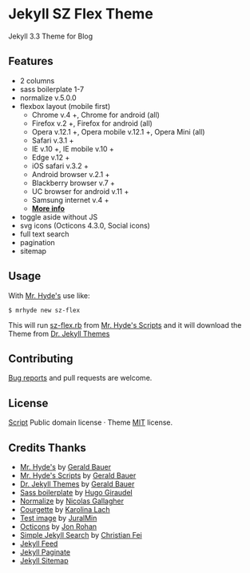 # Jekyll SZ Flex Theme

Jekyll 3.3 Theme for Blog

## Features

* 2 columns
* sass boilerplate 1-7
* normalize v.5.0.0
* flexbox layout (mobile first)
  * Chrome v.4 +, Chrome for android (all)
  * Firefox v.2 +, Firefox for android (all)
  * Opera v.12.1 +, Opera mobile v.12.1 +, Opera Mini (all)
  * Safari v.3.1 +
  * IE v.10 +, IE mobile v.10 +
  * Edge v.12 +
  * iOS safari v.3.2 +
  * Android browser v.2.1 +
  * Blackberry browser v.7 +
  * UC browser for android v.11 +
  * Samsung internet v.4 +
  * [**More info**][caniuse]
* toggle aside without JS
* svg icons (Octicons 4.3.0, Social icons)
* full text search
* pagination
* sitemap

## Usage

With [Mr. Hyde's][hyde] use like:

```
$ mrhyde new sz-flex
```

This will run [sz-flex.rb][script] from [Mr. Hyde's Scripts][hydescripts] and
it will download the Theme from [Dr. Jekyll Themes][drjekyllthemes]

## Contributing

[Bug reports][issues] and pull requests are welcome.

## License

[Script][script] Public domain license · Theme [MIT][mit] license.

## Credits Thanks

* [Mr. Hyde's][hyde] by [Gerald Bauer][geraldb]
* [Mr. Hyde's Scripts][hydescripts] by [Gerald Bauer][geraldb]
* [Dr. Jekyll Themes][drjekyllthemes] by [Gerald Bauer][geraldb]
* [Sass boilerplate][sass-boilerplate] by [Hugo Giraudel][hugogiraudel]
* [Normalize][normalize] by [Nicolas Gallagher][necolas]
* [Courgette][courgette] by [Karolina Lach][karolinalach]
* [Test image][image] by [JuralMin][juralmin]
* [Octicons][octicons] by [Jon Rohan][jonrohan]
* [Simple Jekyll Search][search] by [Christian Fei][christian-fei]
* [Jekyll Feed][feed]
* [Jekyll Paginate][paginate]
* [Jekyll Sitemap][sitemap]

[caniuse]: http://caniuse.com/#feat=flexbox
[hyde]: https://github.com/mrhydescripts
[hydescripts]: https://github.com/mrhydescripts/scripts
[script]: https://github.com/mrhydescripts/scripts/blob/master/sz-flex.rb
[drjekyllthemes]: TODO
[geraldb]: https://github.com/geraldb
[sass-boilerplate]: https://github.com/HugoGiraudel/sass-boilerplate
[hugogiraudel]: https://github.com/HugoGiraudel
[normalize]: https://github.com/necolas/normalize.css
[necolas]: https://github.com/necolas
[courgette]: https://fonts.google.com/specimen/Courgette
[karolinalach]: https://plus.google.com/+KarolinaLach
[image]: https://pixabay.com/en/carousel-website-page-layout-1684591/
[juralmin]: https://pixabay.com/en/users/JuralMin-2051452/
[issues]: https://github.com/StartZeroGnu/jekyll-szflex-theme/issues
[mit]: https://opensource.org/licenses/MIT
[search]: https://github.com/christian-fei/Simple-Jekyll-Search
[christian-fei]: https://github.com/christian-fei
[octicons]: https://github.com/primer/octicons/
[jonrohan]: https://github.com/jonrohan
[feed]: https://github.com/jekyll/jekyll-feed
[paginate]: https://github.com/jekyll/jekyll-paginate
[sitemap]: https://github.com/jekyll/jekyll-sitemap
